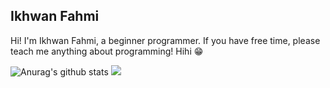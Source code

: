 ## Ikhwan Fahmi
Hi! I'm Ikhwan Fahmi, a beginner programmer. If you have free time, please teach me anything about programming! Hihi :grin:

![Anurag's github stats](https://github-readme-stats.vercel.app/api?username=ikhfhm&show_icons=true&theme=radical)
<img src="https://github-readme-stats.sera5-dev.vercel.app/api/top-langs/?username=ikhfhm&hide_border=true&layout=compact&title_color=000000&tetx_color=000000" width="">


